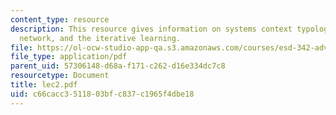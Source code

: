 ```yaml
---
content_type: resource
description: This resource gives information on systems context typology, complex
  network, and the iterative learning.
file: https://ol-ocw-studio-app-qa.s3.amazonaws.com/courses/esd-342-advanced-system-architecture-spring-2006/c66cacc3511803bfc837c1965f4dbe18_lec2.pdf
file_type: application/pdf
parent_uid: 57306148-d68a-f171-c262-d16e334dc7c8
resourcetype: Document
title: lec2.pdf
uid: c66cacc3-5118-03bf-c837-c1965f4dbe18
---
```


